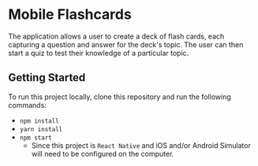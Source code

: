 # Mobile Flashcards
The application allows a user to create a deck of flash cards, each capturing a question and answer for the deck's topic. The user can then start a quiz to test their knowledge of a particular topic.

## Getting Started
To run this project locally, clone this repository and run the following commands:
 - `npm install`
 - `yarn install`
 - `npm start`
   - Since this project is `React Native` and iOS and/or Android Simulator will need to be configured on the computer.
